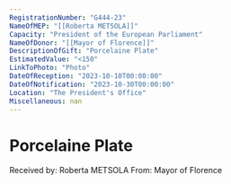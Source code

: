 ```yaml
---
RegistrationNumber: "G444-23"
NameOfMEP: "[[Roberta METSOLA]]"
Capacity: "President of the European Parliament"
NameOfDonor: "[[Mayor of Florence]]"
DescriptionOfGift: "Porcelaine Plate"
EstimatedValue: "<150"
LinkToPhoto: "Photo"
DateOfReception: "2023-10-10T00:00:00"
DateOfNotification: "2023-10-30T00:00:00"
Location: "The President's Office"
Miscellaneous: nan
---
```


# Porcelaine Plate

Received by: Roberta METSOLA
From: Mayor of Florence
